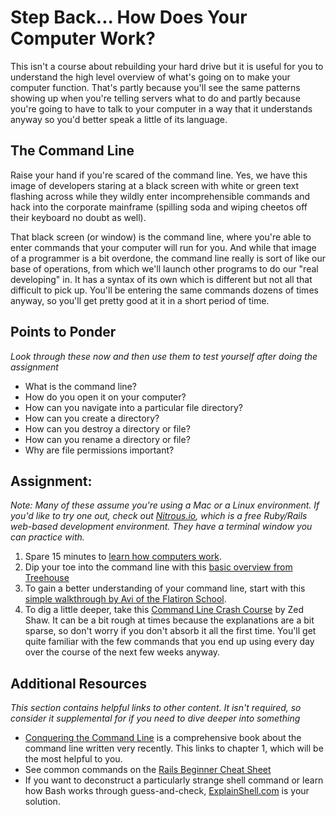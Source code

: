 # Step Back... How Does Your Computer Work?
<!-- *Estimated Time: 3-6 hrs* -->

This isn't a course about rebuilding your hard drive but it is useful for you to understand the high level overview of what's going on to make your computer function.  That's partly because you'll see the same patterns showing up when you're telling servers what to do and partly because you're going to have to talk to your computer in a way that it understands anyway so you'd better speak a little of its language.


## The Command Line

Raise your hand if you're scared of the command line.  Yes, we have this image of developers staring at a black screen with white or green text flashing across while they wildly enter incomprehensible commands and hack into the corporate mainframe (spilling soda and wiping cheetos off their keyboard no doubt as well).

That black screen (or window) is the command line, where you're able to enter commands that your computer will run for you.  And while that image of a programmer is a bit overdone, the command line really is sort of like our base of operations, from which we'll launch other programs to do our "real developing" in.  It has a syntax of its own which is different but not all that difficult to pick up.  You'll be entering the same commands dozens of times anyway, so you'll get pretty good at it in a short period of time.

## Points to Ponder

*Look through these now and then use them to test yourself after doing the assignment*


* What is the command line?
* How do you open it on your computer?
* How can you navigate into a particular file directory?
* How can you create a directory?
* How can you destroy a directory or file?
* How can you rename a directory or file?
* Why are file permissions important?

## Assignment:

*Note: Many of these assume you're using a Mac or a Linux environment.  If you'd like to try one out, check out [Nitrous.io](https://www.nitrous.io/join/GRrt3VYaHE8?utm_source=nitrous.io&utm_medium=copypaste&utm_campaign=referral), which is a free Ruby/Rails web-based development environment.  They have a terminal window you can practice with.*

1. Spare 15 minutes to [learn how computers work](http://www.youtube.com/watch?v=WIDzNyfVVg0).
2. Dip your toe into the command line with this [basic overview from Treehouse](http://blog.teamtreehouse.com/command-line-basics)
1. To gain a better understanding of your command line, start with this [simple walkthrough by Avi of the Flatiron School](https://gist.github.com/aviflombaum/9d6f7448119bae3a24ee).
2. To dig a little deeper, take this [Command Line Crash Course](http://cli.learncodethehardway.org/book/) by Zed Shaw.  It can be a bit rough at times because the explanations are a bit sparse, so don't worry if you don't absorb it all the first time.  You'll get quite familiar with the few commands that you end up using every day over the course of the next few weeks anyway.


## Additional Resources

*This section contains helpful links to other content. It isn't required, so consider it supplemental for if you need to dive deeper into something*

* [Conquering the Command Line](http://conqueringthecommandline.com/book/basics) is a comprehensive book about the command line written very recently.  This links to chapter 1, which will be the most helpful to you.
* See common commands on the [Rails Beginner Cheat Sheet](http://pragtob.github.io/rails-beginner-cheatsheet/index.html)
* If you want to deconstruct a particularly strange shell command or learn how Bash works through guess-and-check, [ExplainShell.com](http://explainshell.com/) is your solution.
